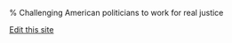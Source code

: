 % Challenging American politicians to work for real justice

[Edit this site](https://github.com/pugmajere/pledge4justice)
